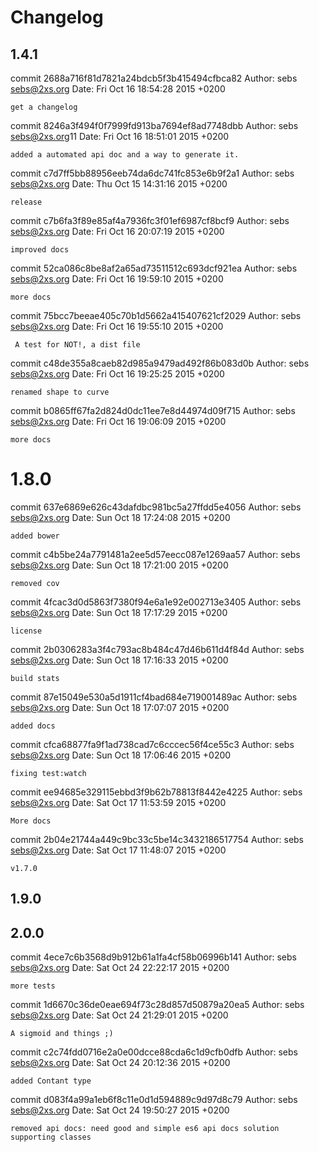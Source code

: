 # Changelog

## 1.4.1

commit 2688a716f81d7821a24bdcb5f3b415494cfbca82
Author: sebs <sebs@2xs.org>
Date:   Fri Oct 16 18:54:28 2015 +0200

    get a changelog

commit 8246a3f494f0f7999fd913ba7694ef8ad7748dbb
Author: sebs <sebs@2xs.org>11
Date:   Fri Oct 16 18:51:01 2015 +0200

    added a automated api doc and a way to generate it.

commit c7d7ff5bb88956eeb74da6dc741fc853e6b9f2a1
Author: sebs <sebs@2xs.org>
Date:   Thu Oct 15 14:31:16 2015 +0200

    release
commit c7b6fa3f89e85af4a7936fc3f01ef6987cf8bcf9
Author: sebs <sebs@2xs.org>
Date:   Fri Oct 16 20:07:19 2015 +0200

    improved docs

commit 52ca086c8be8af2a65ad73511512c693dcf921ea
Author: sebs <sebs@2xs.org>
Date:   Fri Oct 16 19:59:10 2015 +0200

    more docs

commit 75bcc7beeae405c70b1d5662a415407621cf2029
Author: sebs <sebs@2xs.org>
Date:   Fri Oct 16 19:55:10 2015 +0200

     A test for NOT!, a dist file

commit c48de355a8caeb82d985a9479ad492f86b083d0b
Author: sebs <sebs@2xs.org>
Date:   Fri Oct 16 19:25:25 2015 +0200

    renamed shape to curve

commit b0865ff67fa2d824d0dc11ee7e8d44974d09f715
Author: sebs <sebs@2xs.org>
Date:   Fri Oct 16 19:06:09 2015 +0200

    more docs

# 1.8.0

commit 637e6869e626c43dafdbc981bc5a27ffdd5e4056
Author: sebs <sebs@2xs.org>
Date:   Sun Oct 18 17:24:08 2015 +0200

    added bower

commit c4b5be24a7791481a2ee5d57eecc087e1269aa57
Author: sebs <sebs@2xs.org>
Date:   Sun Oct 18 17:21:00 2015 +0200

    removed cov

commit 4fcac3d0d5863f7380f94e6a1e92e002713e3405
Author: sebs <sebs@2xs.org>
Date:   Sun Oct 18 17:17:29 2015 +0200

    license

commit 2b0306283a3f4c793ac8b484c47d46b611d4f84d
Author: sebs <sebs@2xs.org>
Date:   Sun Oct 18 17:16:33 2015 +0200

    build stats

commit 87e15049e530a5d1911cf4bad684e719001489ac
Author: sebs <sebs@2xs.org>
Date:   Sun Oct 18 17:07:07 2015 +0200

    added docs

commit cfca68877fa9f1ad738cad7c6cccec56f4ce55c3
Author: sebs <sebs@2xs.org>
Date:   Sun Oct 18 17:06:46 2015 +0200

    fixing test:watch

commit ee94685e329115ebbd3f9b62b78813f8442e4225
Author: sebs <sebs@2xs.org>
Date:   Sat Oct 17 11:53:59 2015 +0200

    More docs

commit 2b04e21744a449c9bc33c5be14c3432186517754
Author: sebs <sebs@2xs.org>
Date:   Sat Oct 17 11:48:07 2015 +0200

    v1.7.0

## 1.9.0

## 2.0.0
commit 4ece7c6b3568d9b912b61a1fa4cf58b06996b141
Author: sebs <sebs@2xs.org>
Date:   Sat Oct 24 22:22:17 2015 +0200

    more tests

commit 1d6670c36de0eae694f73c28d857d50879a20ea5
Author: sebs <sebs@2xs.org>
Date:   Sat Oct 24 21:29:01 2015 +0200

    A sigmoid and things ;)

commit c2c74fdd0716e2a0e00dcce88cda6c1d9cfb0dfb
Author: sebs <sebs@2xs.org>
Date:   Sat Oct 24 20:12:36 2015 +0200

    added Contant type

commit d083f4a99a1eb6f8c11e0d1d594889c9d97d8c79
Author: sebs <sebs@2xs.org>
Date:   Sat Oct 24 19:50:27 2015 +0200

    removed api docs: need good and simple es6 api docs solution supporting classes
